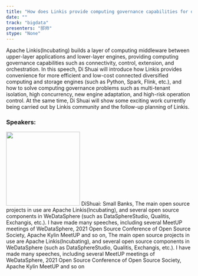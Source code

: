 ```yaml
---
title: "How does Linkis provide computing governance capabilities for diversified big data computing and storage engines"
date: "" 
track: "bigdata"
presenters: "邸帅"
stype: "None"
---
```

Apache Linkis(Incubating) builds a layer of computing middleware between upper-layer applications and lower-layer engines, providing computing governance capabilities such as connectivity, control, extension, and orchestration. In this speech, Di Shuai will introduce how Linkis provides convenience for more efficient and low-cost connected diversified computing and storage engines (such as Python, Spark, Flink, etc.), and how to solve computing governance problems such as multi-tenant isolation, high concurrency, new engine adaptation, and high-risk operation control. At the same time, Di Shuai will show some exciting work currently being carried out by Linkis community and the follow-up planning of Linkis.
 ### Speakers: 
 <img src="images/speaker/1023.png" width="200" />
 DiShuai: Small Banks, The main open source projects in use are Apache Linkis(Incubating), and several open source components in WeDataSphere (such as DataSphereStudio, Qualitis, Exchangis, etc.).
I have made many speeches, including several MeetUP meetings of WeDataSphere, 2021 Open Source Conference of Open Source Society, Apache Kylin MeetUP and so on, The main open source projects in use are Apache Linkis(Incubating), and several open source components in WeDataSphere (such as DataSphereStudio, Qualitis, Exchangis, etc.).
I have made many speeches, including several MeetUP meetings of WeDataSphere, 2021 Open Source Conference of Open Source Society, Apache Kylin MeetUP and so on
 